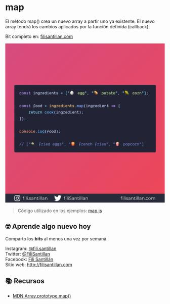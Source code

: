 # map

El método map() crea un nuevo array a partir uno ya existente. El nuevo array
tendrá los cambios aplicados por la función definida (callback).

Bit completo en: [filisantillan.com](https://filisantillan.com/bits/map/)

![map javascript](./map.png)

> Código utilizado en los ejemplos: [map.js](./map.js)

## 🤓 Aprende algo nuevo hoy

Comparto los **bits** al menos una vez por semana.

Instagram: [@fili.santillan](https://www.instagram.com/fili.santillan/)  
Twitter: [@FiliSantillan](https://twitter.com/FiliSantillan)  
Facebook: [Fili Santillán](https://www.facebook.com/FiliSantillan96/)  
Sitio web: http://filisantillan.com

## 📚 Recursos

-   [MDN Array.prototype.map()](https://developer.mozilla.org/en-US/docs/Web/JavaScript/Reference/Global_Objects/Array/map)
